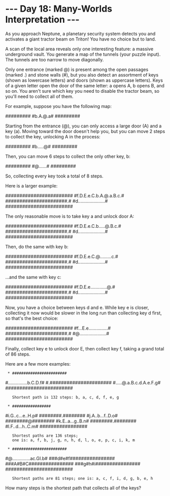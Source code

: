 # --- Day 18: Many-Worlds Interpretation ---

   As you approach Neptune, a planetary security system detects you and
   activates a giant tractor beam on Triton! You have no choice but to land.

   A scan of the local area reveals only one interesting feature: a massive
   underground vault. You generate a map of the tunnels (your puzzle input).
   The tunnels are too narrow to move diagonally.

   Only one entrance (marked @) is present among the open passages (marked .)
   and stone walls (#), but you also detect an assortment of keys (shown as
   lowercase letters) and doors (shown as uppercase letters). Keys of a given
   letter open the door of the same letter: a opens A, b opens B, and so on.
   You aren't sure which key you need to disable the tractor beam, so you'll
   need to collect all of them.

   For example, suppose you have the following map:

 #########
 #b.A.@.a#
 #########

   Starting from the entrance (@), you can only access a large door (A) and a
   key (a). Moving toward the door doesn't help you, but you can move 2 steps
   to collect the key, unlocking A in the process:

 #########
 #b.....@#
 #########

   Then, you can move 6 steps to collect the only other key, b:

 #########
 #@......#
 #########

   So, collecting every key took a total of 8 steps.

   Here is a larger example:

 ########################
 #f.D.E.e.C.b.A.@.a.B.c.#
 ######################.#
 #d.....................#
 ########################

   The only reasonable move is to take key a and unlock door A:

 ########################
 #f.D.E.e.C.b.....@.B.c.#
 ######################.#
 #d.....................#
 ########################

   Then, do the same with key b:

 ########################
 #f.D.E.e.C.@.........c.#
 ######################.#
 #d.....................#
 ########################

   ...and the same with key c:

 ########################
 #f.D.E.e.............@.#
 ######################.#
 #d.....................#
 ########################

   Now, you have a choice between keys d and e. While key e is closer,
   collecting it now would be slower in the long run than collecting key d
   first, so that's the best choice:

 ########################
 #f...E.e...............#
 ######################.#
 #@.....................#
 ########################

   Finally, collect key e to unlock door E, then collect key f, taking a
   grand total of 86 steps.

   Here are a few more examples:

     * ########################
 #...............b.C.D.f#
 #.######################
 #.....@.a.B.c.d.A.e.F.g#
 ########################

       Shortest path is 132 steps: b, a, c, d, f, e, g

     * #################
 #i.G..c...e..H.p#
 ########.########
 #j.A..b...f..D.o#
 ########@########
 #k.E..a...g..B.n#
 ########.########
 #l.F..d...h..C.m#
 #################

       Shortest paths are 136 steps;
       one is: a, f, b, j, g, n, h, d, l, o, e, p, c, i, k, m

     * ########################
 #@..............ac.GI.b#
 ###d#e#f################
 ###A#B#C################
 ###g#h#i################
 ########################

       Shortest paths are 81 steps; one is: a, c, f, i, d, g, b, e, h

   How many steps is the shortest path that collects all of the keys?

